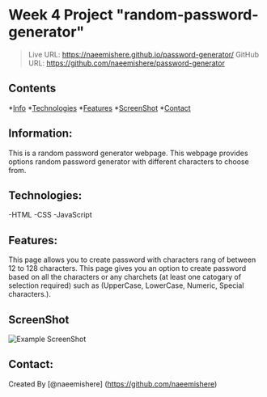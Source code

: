 # Week 4 Project "random-password-generator"

> Live URL: https://naeemishere.github.io/password-generator/
> GitHub URL: https://github.com/naeemishere/password-generator

## Contents 
*[Info](#info)
*[Technologies](#technologies)
*[Features](#features)
*[ScreenShot](#screenShot)
*[Contact](#contact)

## Information:
This is a random password generator webpage.
This webpage provides options random password generator with different characters to choose from.

## Technologies:
-HTML
-CSS
-JavaScript

## Features:
This page allows you to create password with characters rang of between 12 to 128 characters.
This page gives you an option to create password based on all the characters or any charchets (at least one catogary of selection required) such as (UpperCase, LowerCase, Numeric, Special characters.).

## ScreenShot
![Example ScreenShot](./password-generator/assets/images/Screenshot.png)


## Contact:
Created By [@naeemishere] (https://github.com/naeemishere)
